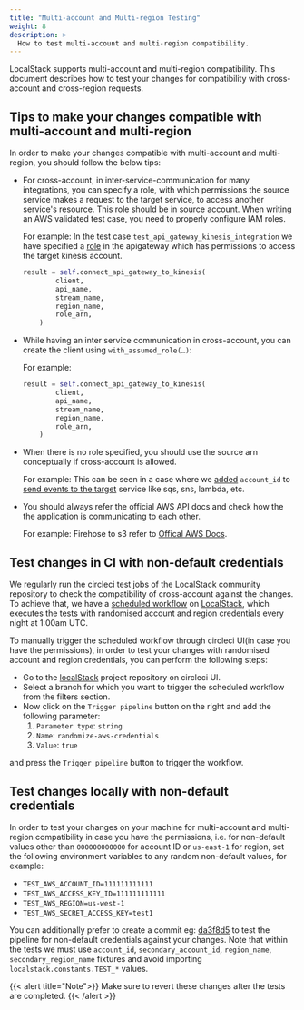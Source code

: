 ```yaml
---
title: "Multi-account and Multi-region Testing"
weight: 8
description: >
  How to test multi-account and multi-region compatibility.
---
```


LocalStack supports multi-account and multi-region compatibility. 
This document describes how to test your changes for compatibility with cross-account and cross-region requests.

## Tips to make your changes compatible with multi-account and multi-region

In order to make your changes compatible with multi-account and multi-region, you should follow the below tips:

- For cross-account, in inter-service-communication for many integrations, you can specify a role, with which permissions the source service makes a request to the target service, to access another service's resource. 
This role should be in source account. 
When writing an AWS validated test case, you need to properly configure IAM roles.

    For example: 
    In the test case `test_api_gateway_kinesis_integration` we have specified a [role](https://github.com/localstack/localstack/blob/ae31f63bb6d8254edc0c85a66e3c36cd0c7dc7b0/tests/aws/services/apigateway/test_apigateway_basic.py#L2017-L2022) in the apigateway which has permissions to access the target kinesis account.
    ```python
    result = self.connect_api_gateway_to_kinesis(
            client,
            api_name,
            stream_name,
            region_name,
            role_arn,
        )
    ```

- While having an inter service communication in cross-account, you can create the client using `with_assumed_role(…)`:

    For example:
    ```python
    result = self.connect_api_gateway_to_kinesis(
            client,
            api_name,
            stream_name,
            region_name,
            role_arn,
        )
    ```
    
- When there is no role specified, you should use the source arn conceptually if cross-account is allowed. 

    For example:
    This can be seen in a case where we [added](https://github.com/localstack/localstack/blob/ae31f63bb6d8254edc0c85a66e3c36cd0c7dc7b0/localstack/utils/aws/message_forwarding.py#L42) `account_id` to [send events to the target](https://github.com/localstack/localstack/blob/ae31f63bb6d8254edc0c85a66e3c36cd0c7dc7b0/localstack/utils/aws/message_forwarding.py#L31) service like sqs, sns, lambda, etc. 

- You should always refer the official AWS API docs and check how the the application is communicating to each other. 
    
    For example: 
    Firehose to s3 refer to [Offical AWS Docs](https://docs.aws.amazon.com/firehose/latest/dev/controlling-access.html#cross-account-delivery-s3).


## Test changes in CI with non-default credentials

We regularly run the circleci test jobs of the LocalStack community repository to check the compatibility of cross-account against the changes. 
To achieve that, we have a [scheduled workflow](https://github.com/localstack/localstack/blob/master/.circleci/config.yml) on [LocalStack](https://github.com/localstack/localstack), which executes the tests with randomised account and region credentials every night at 1:00am UTC.

To manually trigger the scheduled workflow through circleci UI(in case you have the permissions), in order to test your changes with randomised account and region credentials, you can perform the following steps: 
- Go to the [localStack](https://app.circleci.com/pipelines/github/localstack/localstack) project repository on circleci UI.
- Select a branch for which you want to trigger the scheduled workflow from the filters section.
- Now click on the `Trigger pipeline` button on the right and add the following parameter:
    1. `Parameter type`: `string`
    2.  `Name`: `randomize-aws-credentials`
    3. `Value`: `true`

and press the `Trigger pipeline` button to trigger the workflow.

## Test changes locally with non-default credentials

In order to test your changes on your machine for multi-account and multi-region compatibility in case you have the permissions, i.e. for non-default values other than `000000000000` for account ID or `us-east-1` for region, set the following environment variables to any random non-default values, for example:  

- `TEST_AWS_ACCOUNT_ID=111111111111`
- `TEST_AWS_ACCESS_KEY_ID=111111111111`
- `TEST_AWS_REGION=us-west-1`
- `TEST_AWS_SECRET_ACCESS_KEY=test1`

You can additionally prefer to create a commit eg: [da3f8d5](https://github.com/localstack/localstack/pull/9751/commits/da3f8d5f2328adb7c5c025722994fea4433c08ba) to test the pipeline for non-default credentials against your changes. 
Note that within the tests we must use `account_id`, `secondary_account_id`, `region_name`, `secondary_region_name` fixtures and avoid importing `localstack.constants.TEST_*` values. 

{{< alert title="Note">}}
Make sure to revert these changes after the tests are completed. 
{{< /alert >}}
